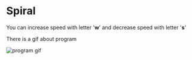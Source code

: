 # Spiral

You can increase speed with letter '**w**' and decrease speed with letter '**s**'

There is a gif about program

![program gif](spiral_gif.gif "Spiral gif")

